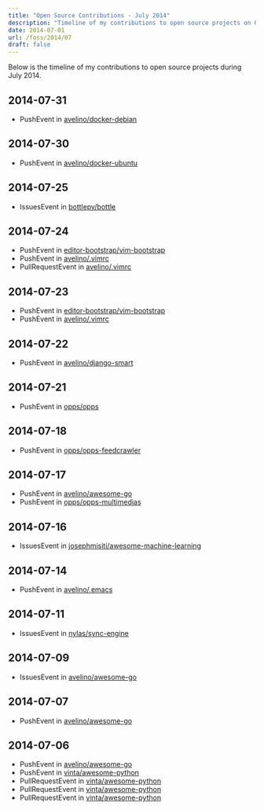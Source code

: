 ```yaml
---
title: "Open Source Contributions - July 2014"
description: "Timeline of my contributions to open source projects on GitHub during July 2014."
date: 2014-07-01
url: /foss/2014/07
draft: false
---
```


Below is the timeline of my contributions to open source projects during July 2014.

## 2014-07-31

- PushEvent in [avelino/docker-debian](https://github.com/avelino/docker-debian)

## 2014-07-30

- PushEvent in [avelino/docker-ubuntu](https://github.com/avelino/docker-ubuntu)

## 2014-07-25

- IssuesEvent in [bottlepy/bottle](https://github.com/bottlepy/bottle)

## 2014-07-24

- PushEvent in [editor-bootstrap/vim-bootstrap](https://github.com/editor-bootstrap/vim-bootstrap)
- PushEvent in [avelino/.vimrc](https://github.com/avelino/.vimrc)
- PullRequestEvent in [avelino/.vimrc](https://github.com/avelino/.vimrc)

## 2014-07-23

- PushEvent in [editor-bootstrap/vim-bootstrap](https://github.com/editor-bootstrap/vim-bootstrap)
- PushEvent in [avelino/.vimrc](https://github.com/avelino/.vimrc)

## 2014-07-22

- PushEvent in [avelino/django-smart](https://github.com/avelino/django-smart)

## 2014-07-21

- PushEvent in [opps/opps](https://github.com/opps/opps)

## 2014-07-18

- PushEvent in [opps/opps-feedcrawler](https://github.com/opps/opps-feedcrawler)

## 2014-07-17

- PushEvent in [avelino/awesome-go](https://github.com/avelino/awesome-go)
- PushEvent in [opps/opps-multimedias](https://github.com/opps/opps-multimedias)

## 2014-07-16

- IssuesEvent in [josephmisiti/awesome-machine-learning](https://github.com/josephmisiti/awesome-machine-learning)

## 2014-07-14

- PushEvent in [avelino/.emacs](https://github.com/avelino/.emacs)

## 2014-07-11

- IssuesEvent in [nylas/sync-engine](https://github.com/nylas/sync-engine)

## 2014-07-09

- IssuesEvent in [avelino/awesome-go](https://github.com/avelino/awesome-go)

## 2014-07-07

- PushEvent in [avelino/awesome-go](https://github.com/avelino/awesome-go)

## 2014-07-06

- PushEvent in [avelino/awesome-go](https://github.com/avelino/awesome-go)
- PushEvent in [vinta/awesome-python](https://github.com/vinta/awesome-python)
- PullRequestEvent in [vinta/awesome-python](https://github.com/vinta/awesome-python)
- PullRequestEvent in [vinta/awesome-python](https://github.com/vinta/awesome-python)
- PullRequestEvent in [vinta/awesome-python](https://github.com/vinta/awesome-python)

